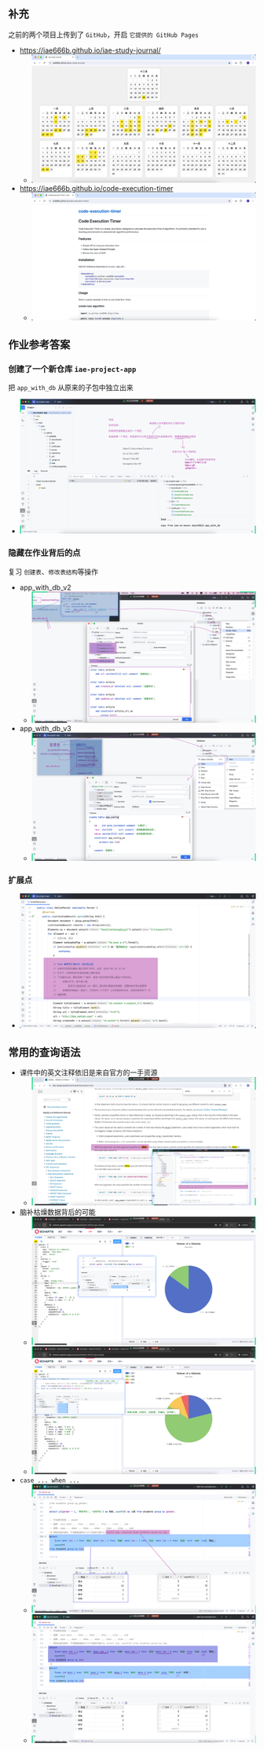 ## 补充
之前的两个项目上传到了 `GitHub`，开启 `它提供的 GitHub Pages`
- https://iae666b.github.io/iae-study-journal/
  - ![img.png](img.png)
- https://iae666b.github.io/code-execution-timer
  - ![img_1.png](img_1.png)


## 作业参考答案
### 创建了一个新仓库 `iae-project-app`
把 `app_with_db` 从原来的子包中独立出来
- ![img_2.png](img_2.png)
### 隐藏在作业背后的点
复习 `创建表`、`修改表结构`等操作
- app_with_db_v2
  - ![img_3.png](img_3.png)
- app_with_db_v3
  - ![img_4.png](img_4.png)
### 扩展点
- ![img_6.png](img_6.png)

## 常用的查询语法
- 课件中的英文注释依旧是来自官方的一手资源
  - ![img_7.png](img_7.png)
- 脑补枯燥数据背后的可能
  - ![img_8.png](img_8.png)
  - ![img_9.png](img_9.png)
- `case ... when ...`
  - ![img_10.png](img_10.png)
  - ![img_11.png](img_11.png)